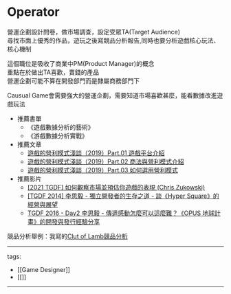 # Operator

營運企劃設計問卷，做市場調查，設定受眾TA(Target Audience)  
尋找市面上優秀的作品，遊玩之後寫競品分析報告,同時也要分析遊戲核心玩法、核心機制  

這個職位是吸收了商業中PM(Product Manager)的概念  
重點在於做出TA喜歡，賣錢的產品  
營運企劃可能不算在開發部門而是隸屬商務部門下

Causual Game會需要強大的營運企劃，需要知道市場喜歡甚麼，能看數據改進遊戲玩法  

* 推薦書單
  * 《遊戲數據分析的藝術》
  * 《游戲數據分析實戰》
* 推薦文章
  * [遊戲的營利模式淺談（2019）Part.01 遊戲平台介紹](https://medium.com/that-game-designer/%E9%81%8A%E6%88%B2%E7%9A%84%E7%87%9F%E5%88%A9%E6%A8%A1%E5%BC%8F%E6%B7%BA%E8%AB%87-2019-d18cb5b81395)
  * [遊戲的營利模式淺談（2019）Part.02 商法與營利模式介紹](https://medium.com/that-game-designer/%E9%81%8A%E6%88%B2%E7%9A%84%E7%87%9F%E5%88%A9%E6%A8%A1%E5%BC%8F%E6%B7%BA%E8%AB%87-2019-part-02-%E5%95%86%E6%B3%95%E8%88%87%E7%87%9F%E5%88%A9%E6%A8%A1%E5%BC%8F%E4%BB%8B%E7%B4%B9-82fd7b6df4c0)
  * [遊戲的營利模式淺談（2019）Part.03 如何選用營利模式](https://medium.com/that-game-designer/%E9%81%8A%E6%88%B2%E7%9A%84%E7%87%9F%E5%88%A9%E6%A8%A1%E5%BC%8F%E6%B7%BA%E8%AB%87-2019-part-03-%E5%A6%82%E4%BD%95%E9%81%B8%E7%94%A8%E7%87%9F%E5%88%A9%E6%A8%A1%E5%BC%8F-ae66dd9c3c87)
* 推薦影片
  * [[2021 TGDF] 如何觀察市場並預估你遊戲的表現 (Chris Zukowski)](https://www.youtube.com/watch?v=4qrUmVYp76I) 
  * [[TGDF 2014] 李思毅 - 獨立開發者的生存之道 - 談《Hyper Square》的經營與展望](https://youtu.be/Vcdzg3-O5E0)
  * [TGDF 2016 - Day2 李思毅 - 傳遞感動怎麼可以這麼難？《OPUS 地球計畫》的開發與發行經驗分享](https://youtu.be/HG3vME5zZFA)



競品分析舉例：我寫的[Clut of Lamb競品分析](http://www.posetmage.com/resume/CompetitiveAnalysis/Cult%20of%20the%20Lamb/)

---
tags:
  - [[Game Designer]]
  - [[]]
---

